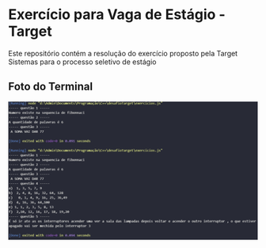 # Exercício para Vaga de Estágio - Target

Este repositório contém a resolução do exercício proposto pela Target Sistemas para o processo seletivo de estágio

## Foto do Terminal
![Exercício Terminal](./img/exercicio.png)